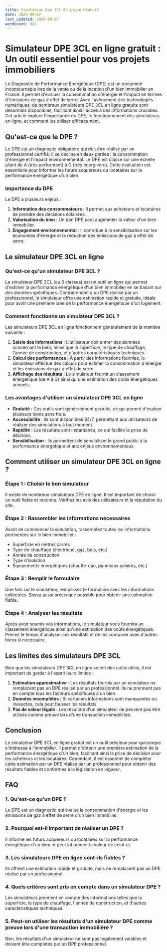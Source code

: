 ```yaml
---
title: Simulateur Dpe 3Cl En Ligne Gratuit
date: 2025-09-07
last_updated: 2025-09-07
wordcount: 921
---
```


# Simulateur DPE 3CL en ligne gratuit : Un outil essentiel pour vos projets immobiliers

Le Diagnostic de Performance Énergétique (DPE) est un document incontournable lors de la vente ou de la location d'un bien immobilier en France. Il permet d'évaluer la consommation d'énergie et l'impact en termes d'émissions de gaz à effet de serre. Avec l'avènement des technologies numériques, de nombreux simulateurs DPE 3CL en ligne gratuits sont désormais disponibles, facilitant ainsi l'accès à ces informations cruciales. Cet article explore l'importance du DPE, le fonctionnement des simulateurs en ligne, et comment les utiliser efficacement.

## Qu'est-ce que le DPE ?

Le DPE est un diagnostic obligatoire qui doit être réalisé par un professionnel certifié. Il se décline en deux parties : la consommation d'énergie et l'impact environnemental. Le DPE est classé sur une échelle allant de A (très performant) à G (très énergivore). Cette évaluation est essentielle pour informer les futurs acquéreurs ou locataires sur la performance énergétique d'un bien.

### Importance du DPE

Le DPE a plusieurs enjeux :

1. **Information des consommateurs** : Il permet aux acheteurs et locataires de prendre des décisions éclairées.
2. **Valorisation du bien** : Un bon DPE peut augmenter la valeur d'un bien immobilier.
3. **Engagement environnemental** : Il contribue à la sensibilisation sur les économies d'énergie et la réduction des émissions de gaz à effet de serre.

## Le simulateur DPE 3CL en ligne

### Qu'est-ce qu'un simulateur DPE 3CL ?

Le simulateur DPE 3CL (ou 3 classes) est un outil en ligne qui permet d'estimer la performance énergétique d'un bien immobilier en se basant sur des données spécifiques. Contrairement à un DPE réalisé par un professionnel, le simulateur offre une estimation rapide et gratuite, idéale pour avoir une première idée de la performance énergétique d'un logement.

### Comment fonctionne un simulateur DPE 3CL ?

Les simulateurs DPE 3CL en ligne fonctionnent généralement de la manière suivante :

1. **Saisie des informations** : L'utilisateur doit entrer des données concernant le bien, telles que la superficie, le type de chauffage, l'année de construction, et d'autres caractéristiques techniques.
2. **Calcul des performances** : À partir des informations fournies, le simulateur effectue des calculs pour estimer la consommation d'énergie et les émissions de gaz à effet de serre.
3. **Affichage des résultats** : Le simulateur fournit un classement énergétique (de A à G) ainsi qu'une estimation des coûts énergétiques annuels.

### Les avantages d'utiliser un simulateur DPE 3CL en ligne

- **Gratuité** : Ces outils sont généralement gratuits, ce qui permet d'évaluer plusieurs biens sans frais.
- **Accessibilité** : Ils sont disponibles 24/7, permettant aux utilisateurs de réaliser des simulations à tout moment.
- **Rapidité** : Les résultats sont instantanés, ce qui facilite la prise de décision.
- **Sensibilisation** : Ils permettent de sensibiliser le grand public à la performance énergétique et aux enjeux environnementaux.

## Comment utiliser un simulateur DPE 3CL en ligne ?

### Étape 1 : Choisir le bon simulateur

Il existe de nombreux simulateurs DPE en ligne. Il est important de choisir un outil fiable et reconnu. Vérifiez les avis des utilisateurs et la réputation du site.

### Étape 2 : Rassembler les informations nécessaires

Avant de commencer la simulation, rassemblez toutes les informations pertinentes sur le bien immobilier :

- Superficie en mètres carrés
- Type de chauffage (électrique, gaz, bois, etc.)
- Année de construction
- Type d'isolation
- Équipements énergétiques (chauffe-eau, panneaux solaires, etc.)

### Étape 3 : Remplir le formulaire

Une fois sur le simulateur, remplissez le formulaire avec les informations collectées. Soyez aussi précis que possible pour obtenir une estimation fiable.

### Étape 4 : Analyser les résultats

Après avoir soumis vos informations, le simulateur vous fournira un classement énergétique ainsi qu'une estimation des coûts énergétiques. Prenez le temps d'analyser ces résultats et de les comparer avec d'autres biens si nécessaire.

## Les limites des simulateurs DPE 3CL

Bien que les simulateurs DPE 3CL en ligne soient des outils utiles, il est important de garder à l'esprit leurs limites :

1. **Estimation approximative** : Les résultats fournis par un simulateur ne remplacent pas un DPE réalisé par un professionnel. Ils ne prennent pas en compte tous les facteurs spécifiques à un bien.
2. **Données incomplètes** : Si certaines informations sont manquantes ou inexactes, cela peut fausser les résultats.
3. **Pas de valeur légale** : Les résultats d'un simulateur ne peuvent pas être utilisés comme preuve lors d'une transaction immobilière.

## Conclusion

Le simulateur DPE 3CL en ligne gratuit est un outil précieux pour quiconque s'intéresse à l'immobilier. Il permet d'obtenir une première estimation de la performance énergétique d'un bien, facilitant ainsi la prise de décision pour les acheteurs et les locataires. Cependant, il est essentiel de compléter cette estimation par un DPE réalisé par un professionnel pour obtenir des résultats fiables et conformes à la législation en vigueur.

## FAQ

### 1. Qu'est-ce qu'un DPE ?

Le DPE est un diagnostic qui évalue la consommation d'énergie et les émissions de gaz à effet de serre d'un bien immobilier.

### 2. Pourquoi est-il important de réaliser un DPE ?

Il informe les futurs acquéreurs ou locataires sur la performance énergétique d'un bien et peut influencer la valeur de celui-ci.

### 3. Les simulateurs DPE en ligne sont-ils fiables ?

Ils offrent une estimation rapide et gratuite, mais ne remplacent pas un DPE réalisé par un professionnel.

### 4. Quels critères sont pris en compte dans un simulateur DPE ?

Les simulateurs prennent en compte des informations telles que la superficie, le type de chauffage, l'année de construction, et d'autres caractéristiques techniques.

### 5. Peut-on utiliser les résultats d'un simulateur DPE comme preuve lors d'une transaction immobilière ?

Non, les résultats d'un simulateur ne sont pas légalement valables et doivent être complétés par un DPE professionnel.